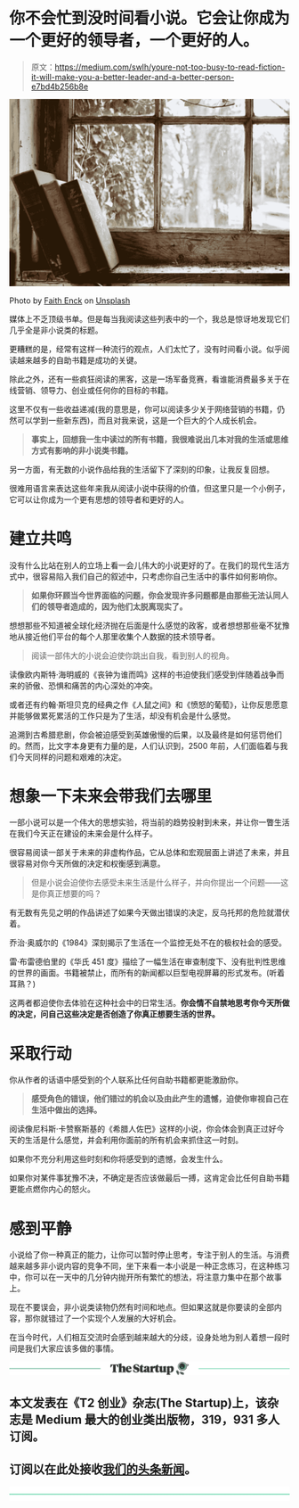 # 你不会忙到没时间看小说。它会让你成为一个更好的领导者，一个更好的人。

> 原文：<https://medium.com/swlh/youre-not-too-busy-to-read-fiction-it-will-make-you-a-better-leader-and-a-better-person-e7bd4b256b8e>

![](img/a9b119b0631e97a7d5bd04c6c9a84a09.png)

Photo by [Faith Enck](https://unsplash.com/@faith186?utm_source=medium&utm_medium=referral) on [Unsplash](https://unsplash.com?utm_source=medium&utm_medium=referral)

媒体上不乏顶级书单。但是每当我阅读这些列表中的一个，我总是惊讶地发现它们几乎全是非小说类的标题。

更糟糕的是，经常有这样一种流行的观点，人们太忙了，没有时间看小说。似乎阅读越来越多的自助书籍是成功的关键。

除此之外，还有一些疯狂阅读的黑客，这是一场军备竞赛，看谁能消费最多关于在线营销、领导力、创业或任何你的目标的书籍。

这里不仅有一些收益递减(我的意思是，你可以阅读多少关于网络营销的书籍，仍然可以学到一些新东西)，而且对我来说，这是一个巨大的个人成长机会。

> **事实上，回想我一生中读过的所有书籍，我很难说出几本对我的生活或思维方式有影响的非小说类书籍。**

另一方面，有无数的小说作品给我的生活留下了深刻的印象，让我反复回想。

很难用语言来表达这些年来我从阅读小说中获得的价值，但这里只是一个小例子，它可以让你成为一个更有思想的领导者和更好的人。

# 建立共鸣

没有什么比站在别人的立场上看一会儿伟大的小说更好的了。在我们的现代生活方式中，很容易陷入我们自己的叙述中，只考虑你自己生活中的事件如何影响你。

> **如果你环顾当今世界面临的问题，你会发现许多问题都是由那些无法认同人们的领导者造成的，因为他们太脱离现实了。**

想想那些不知道被全球化经济抛在后面是什么感觉的政客，或者想想那些毫不犹豫地从接近他们平台的每个人那里收集个人数据的技术领导者。

> 阅读一部伟大的小说会迫使你跳出自我，看到别人的视角。

读像欧内斯特·海明威的《丧钟为谁而鸣》这样的书迫使我们感受到伴随着战争而来的骄傲、恐惧和痛苦的内心深处的冲突。

或者还有约翰·斯坦贝克的经典之作《人鼠之间》和《愤怒的葡萄》，让你反思愿意并能够做累死累活的工作只是为了生活，却没有机会是什么感觉。

追溯到古希腊悲剧，你会被迫感受到英雄傲慢的后果，以及最终是如何惩罚他们的。然而，比文字本身更有力量的是，人们认识到，2500 年前，人们面临着与我们今天同样的问题和艰难的决定。

# 想象一下未来会带我们去哪里

一部小说可以是一个伟大的思想实验，将当前的趋势投射到未来，并让你一瞥生活在我们今天正在建设的未来会是什么样子。

很容易阅读一部关于未来的非虚构作品，它从总体和宏观层面上讲述了未来，并且很容易对你今天所做的决定和权衡感到满意。

> 但是小说会迫使你去感受未来生活是什么样子，并向你提出一个问题——这是你真正想要的吗？

有无数有先见之明的作品讲述了如果今天做出错误的决定，反乌托邦的危险就潜伏着。

乔治·奥威尔的《1984》深刻揭示了生活在一个监控无处不在的极权社会的感受。

雷·布雷德伯里的《华氏 451 度》描绘了一幅生活在审查制度下、没有批判性思维的世界的画面。书籍被禁止，而所有的新闻都以巨型电视屏幕的形式发布。(听着耳熟？)

这两者都迫使你去体验在这种社会中的日常生活。**你会情不自禁地思考你今天所做的决定，问自己这些决定是否创造了你真正想要生活的世界。**

# 采取行动

你从作者的话语中感受到的个人联系比任何自助书籍都更能激励你。

> **感受角色的错误，他们错过的机会以及由此产生的遗憾，迫使你审视自己在生活中做出的选择。**

阅读像尼科斯·卡赞察斯基的《希腊人佐巴》这样的小说，你会体会到真正过好今天的生活是什么感觉，并会利用你面前的所有机会来抓住这一时刻。

如果你不充分利用这些时刻和你将感受到的遗憾，会发生什么。

如果你对某件事犹豫不决，不确定是否应该做最后一搏，这肯定会比任何自助书籍更能点燃你内心的怒火。

# 感到平静

小说给了你一种真正的能力，让你可以暂时停止思考，专注于别人的生活。与消费越来越多非小说内容的竞争不同，坐下来看一本小说是一种正念练习，在这种练习中，你可以在一天中的几分钟内抛开所有繁忙的想法，将注意力集中在那个故事上。

现在不要误会，非小说类读物仍然有时间和地点。但如果这就是你要读的全部内容，那你就错过了一个实现个人发展的大好机会。

在当今时代，人们相互交流时会感到越来越大的分歧，设身处地为别人着想一段时间是我们大家应该多做的事情。

[![](img/308a8d84fb9b2fab43d66c117fcc4bb4.png)](https://medium.com/swlh)

## 本文发表在《T2 创业》杂志(The Startup)上，该杂志是 Medium 最大的创业类出版物，319，931 多人订阅。

## 订阅以在此处接收[我们的头条新闻](http://growthsupply.com/the-startup-newsletter/)。

[![](img/b0164736ea17a63403e660de5dedf91a.png)](https://medium.com/swlh)